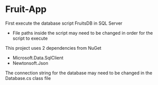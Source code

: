# Fruit-App

First execute the database script FruitsDB in SQL Server
  - File paths inside the script may need to be changed in order for the script to execute

This project uses 2 dependencies from NuGet
  - Microsoft.Data.SqlClient
  - Newtonsoft.Json

The connection string for the database may need to be changed in the Database.cs class file
